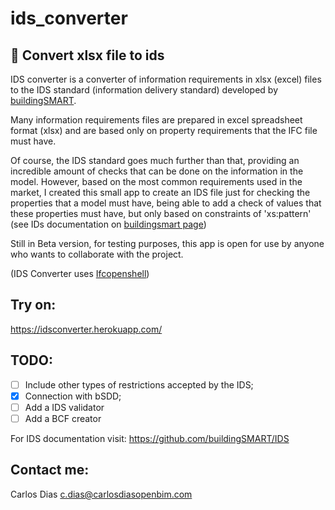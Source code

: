 # ids_converter
## **🔄 Convert xlsx file to ids**

IDS converter is a converter of information requirements in xlsx (excel) files to the IDS standard (information delivery standard) developed by [buildingSMART](https://buildingsmart.org/).

Many information requirements files are prepared in excel spreadsheet format (xlsx) and are based only on property requirements that the IFC file must have.

Of course, the IDS standard goes much further than that, providing an incredible amount of checks that can be done on the information in the model. However, based on the most common requirements used in the market, I created this small app to create an IDS file just for checking the properties that a model must have, being able to add a check of values that these properties must have, but only based on constraints of 'xs:pattern' (see IDs documentation on [buildingsmart page](https://technical.buildingsmart.org/projects/information-delivery-specification-ids/))

Still in Beta version, for testing purposes, this app is open for use by anyone who wants to collaborate with the project.

(IDS Converter uses [Ifcopenshell](http://ifcopenshell.org/))

## Try on:
https://idsconverter.herokuapp.com/

## TODO:
- [ ] Include other types of restrictions accepted by the IDS;
- [X] Connection with bSDD;
- [ ] Add a IDS validator
- [ ] Add a BCF creator

For IDS documentation visit: https://github.com/buildingSMART/IDS

## Contact me:
Carlos Dias <c.dias@carlosdiasopenbim.com>
